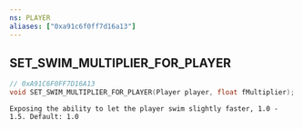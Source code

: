 ```yaml
---
ns: PLAYER
aliases: ["0xa91c6f0ff7d16a13"]
---
```

## SET_SWIM_MULTIPLIER_FOR_PLAYER

```c
// 0xA91C6F0FF7D16A13
void SET_SWIM_MULTIPLIER_FOR_PLAYER(Player player, float fMultiplier);
```

```
Exposing the ability to let the player swim slightly faster, 1.0 - 1.5. Default: 1.0
```
